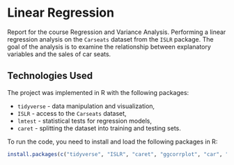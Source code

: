 # Linear Regression
Report for the course Regression and Variance Analysis. Performing a linear regression analysis on the `Carseats` dataset from the `ISLR` package. The goal of the analysis is to examine the relationship between explanatory variables and the sales of car seats.

## Technologies Used
The project was implemented in R with the following packages:
- `tidyverse` - data manipulation and visualization,
- `ISLR` - access to the `Carseats` dataset,
- `lmtest` - statistical tests for regression models,
- `caret` - splitting the dataset into training and testing sets.

To run the code, you need to install and load the following packages in R:
```r
install.packages(c("tidyverse", "ISLR", "caret", "ggcorrplot", "car", "broom", "lmtest"))
